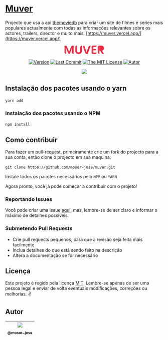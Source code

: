 # [Muver](https://muver.vercel.app/)

Projecto que usa a api [themoviedb](https://www.themoviedb.org/) para criar um site de filmes e series mais populares actualmente com todas as informações relevantes sobre os actores, trailers, director e muito mais. [https://muver.vercel.app/](https://muver.vercel.app/)


<p align="center">
    <img src="src/assets/img/muver.svg" width="25%">
</p>

 <div align="center">

[![Version](https://img.shields.io/github/package-json/v/moser-jose/muver)](https://github.com/moser-jose/muver)
[![Last Commit](https://img.shields.io/github/last-commit/moser-jose/muver)](https://github.com/moser-jose/muver)
[![The MIT License](https://img.shields.io/github/license/moser-jose/muver)](http://opensource.org/licenses/MIT)
[![Autor](https://img.shields.io/static/v1?label=autor&message=moser-jose&color=red)](https://github.com/moser-jose?tab=repositories)

</div>

<p align="center">
    <img src="src/assets/img/home.png">

</p>

## Instalação dos pacotes usando o yarn

`yarn add`

### Instalação dos pacotes usando o NPM

`npm install`

## Como contribuir

Para fazer um pull-request, primeiramente crie um fork do projecto para a sua conta, então clone o projecto em sua maquina:

`git clone https://github.com/moser-jose/muver.git`

Instale todos os pacotes necessários pelo ``NPM`` ou ``YARN``

Agora pronto, você já pode começar a contribuir com o projeto!

### Reportando Issues

Você pode criar uma issue [aqui](https://github.com/moser-jose/muver/issues), mas, lembre-se de ser claro e informar o máximo de detalhes possíveis.

### Submetendo Pull Requests

* Crie pull requests pequenos, para que a revisão seja feita mais facilmente
* Inclua detalhes do que está sendo feito na descrição
* Altera a documentação se for necessário

## Licença

Este projeto é regido pela licença [MIT](/LICENSE.md).
Lembre-se apenas de ser uma pessoa legal e enviar de volta eventuais modificações, correções ou melhorias. ✌️

## Autor

| [<img src="https://avatars0.githubusercontent.com/u/8234620?" width="115"><br><sub>@moser-jose</sub>](https://github.com/moser-jose) |
| :---: |
